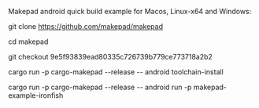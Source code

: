Makepad android quick build example for Macos, Linux-x64 and Windows:

git clone https://github.com/makepad/makepad

cd makepad

git checkout 9e5f93839ead80335c726739b779ce773718a2b2

cargo run -p cargo-makepad --release -- android toolchain-install

cargo run -p cargo-makepad --release -- android run -p makepad-example-ironfish